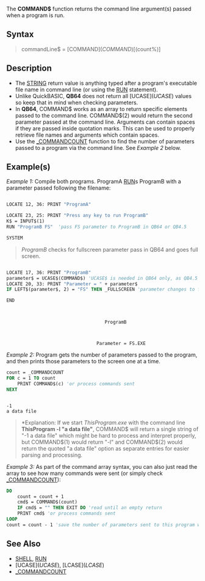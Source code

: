 The **COMMAND$** function returns the command line argument(s) passed when a program is run.


## Syntax
 
>  commandLine$ = [COMMAND$](COMMAND$)[(count%)]


## Description

* The [STRING](STRING) return value is anything typed after a program's executable file name in command line (or using the [RUN](RUN) statement).
* Unlike QuickBASIC, **QB64** does not return all [UCASE$](UCASE$) values so keep that in mind when checking parameters.
* In **QB64**, COMMAND$ works as an array to return specific elements passed to the command line. COMMAND$(2) would return the second parameter passed at the command line. Arguments can contain spaces if they are passed inside quotation marks. This can be used to properly retrieve file names and arguments which contain spaces.
* Use the [_COMMANDCOUNT](_COMMANDCOUNT) function to find the number of parameters passed to a program via the command line. See *Example 2* below.


## Example(s)

*Example 1:* Compile both programs. ProgramA [RUN](RUN)s ProgramB with a parameter passed following the filename: 

```vb

LOCATE 12, 36: PRINT "ProgramA"

LOCATE 23, 25: PRINT "Press any key to run ProgramB"
K$ = INPUT$(1)
RUN "ProgramB FS"  'pass FS parameter to ProgramB in QB64 or QB4.5

SYSTEM

```
>  *ProgramB* checks for fullscreen parameter pass in QB64 and goes full screen. 

```vb

LOCATE 17, 36: PRINT "ProgramB"
parameter$ = UCASE$(COMMAND$) 'UCASE$ is needed in QB64 only, as QB4.5 will always return upper case
LOCATE 20, 33: PRINT "Parameter = " + parameter$
IF LEFT$(parameter$, 2) = "FS" THEN _FULLSCREEN 'parameter changes to full screen

END 

```

```text


                                    ProgramB



                                 Parameter = FS.EXE

```



*Example 2:* Program gets the number of parameters passed to the program, and then prints those parameters to the screen one at a time. 

```vb
count = _COMMANDCOUNT
FOR c = 1 TO count
    PRINT COMMAND$(c) 'or process commands sent
NEXT

```

```text

-1
a data file

```

>  *Explanation: If we start *ThisProgram.exe* with the command line **ThisProgram -l "a data file"**, COMMAND$ will return a single string of "-1 a data file" which might be hard to process and interpret properly, but COMMAND$(1) would return "-l" and COMMAND$(2) would return the quoted "a data file" option as separate entries for easier parsing and processing.


*Example 3:* As part of the command array syntax, you can also just read the array to see how many commands were sent (or simply check [_COMMANDCOUNT](_COMMANDCOUNT)): 

```vb
DO
    count = count + 1
    cmd$ = COMMAND$(count)
    IF cmd$ = "" THEN EXIT DO 'read until an empty return
    PRINT cmd$ 'or process commands sent
LOOP
count = count - 1 'save the number of parameters sent to this program when run

```


## See Also

* [SHELL](SHELL), [RUN](RUN)
* [UCASE$](UCASE$), [LCASE$](LCASE$)
* [_COMMANDCOUNT](_COMMANDCOUNT)




